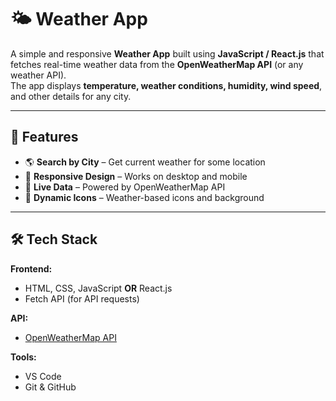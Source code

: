 # 🌤 Weather App

A simple and responsive **Weather App** built using **JavaScript / React.js** that fetches real-time weather data from the **OpenWeatherMap API** (or any weather API).  
The app displays **temperature, weather conditions, humidity, wind speed**, and other details for any city.

---

## 📌 Features

- 🌎 **Search by City** – Get current weather for some location
- 📱 **Responsive Design** – Works on desktop and mobile
- 📡 **Live Data** – Powered by OpenWeatherMap API
- 🌈 **Dynamic Icons** – Weather-based icons and background

---

## 🛠 Tech Stack

**Frontend:**
- HTML, CSS, JavaScript **OR** React.js
- Fetch API (for API requests)

**API:**
- [OpenWeatherMap API](https://openweathermap.org/api) 

**Tools:**
- VS Code
- Git & GitHub
